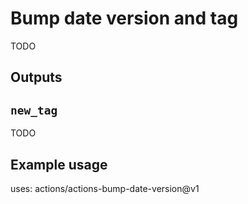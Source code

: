 # Bump date version and tag


TODO

## Outputs

## `new_tag`

TODO

## Example usage

uses: actions/actions-bump-date-version@v1
